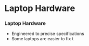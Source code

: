 # Laptop Hardware

### Laptop Hardware
- Engineered to precise specifications
- Some laptops are easier to fix t